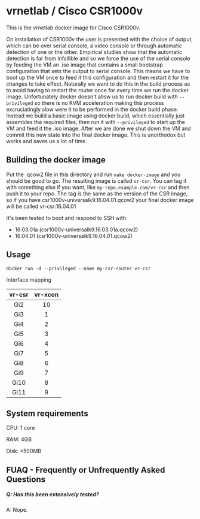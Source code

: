 vrnetlab / Cisco CSR1000v
===========================
This is the vrnetlab docker image for Cisco CSR1000v.

On installation of CSR1000v the user is presented with the choice of output,
which can be over serial console, a video console or through automatic
detection of one or the other. Empirical studies show that the automatic
detection is far from infallible and so we force the use of the serial console
by feeding the VM an .iso image that contains a small bootstrap configuration
that sets the output to serial console. This means we have to boot up the VM
once to feed it this configuration and then restart it for the changes to take
effect. Naturally we want to do this in the build process as to avoid having to
restart the router once for every time we run the docker image. Unfortunately
docker doesn't allow us to run docker build with `--privileged` so there is no
KVM acceleration making this process excruciatingly slow were it to be
performed in the docker build phase. Instead we build a basic image using
docker build, which essentially just assembles the required files, then run it
with `--privileged` to start up the VM and feed it the .iso image. After we are
done we shut down the VM and commit this new state into the final docker image.
This is unorthodox but works and saves us a lot of time.

Building the docker image
-------------------------
Put the .qcow2 file in this directory and run `make docker-image` and
you should be good to go. The resulting image is called `vr-csr`. You can tag
it with something else if you want, like `my-repo.example.com/vr-csr` and then
push it to your repo. The tag is the same as the version of the CSR image, so
if you have csr1000v-universalk9.16.04.01.qcow2 your final docker image will be called
vr-csr:16.04.01

It's been tested to boot and respond to SSH with:

 * 16.03.01a (csr1000v-universalk9.16.03.01a.qcow2)
 * 16.04.01 (csr1000v-universalk9.16.04.01.qcow2)

Usage
-----
```
docker run -d --privileged --name my-csr-router vr-csr
```

Interface mapping

| vr-csr | vr-xcon |
| :---:  |  :---:  |
| Gi2    | 10      |
| Gi3    | 1       |
| Gi4    | 2       |
| Gi5    | 3       |
| Gi6    | 4       |
| Gi7    | 5       |
| Gi8    | 6       |
| Gi9    | 7       |
| Gi10   | 8       |
| Gi11   | 9       |

System requirements
-------------------
CPU: 1 core

RAM: 4GB

Disk: <500MB


FUAQ - Frequently or Unfrequently Asked Questions
-------------------------------------------------
##### Q: Has this been extensively tested?
A: Nope. 
